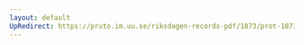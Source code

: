 ```yaml
---
layout: default
UpRedirect: https://pruto.im.uu.se/riksdagen-records-pdf/1873/prot-1873--ak--402/prot-1873--ak--402_037.pdf
---
```

